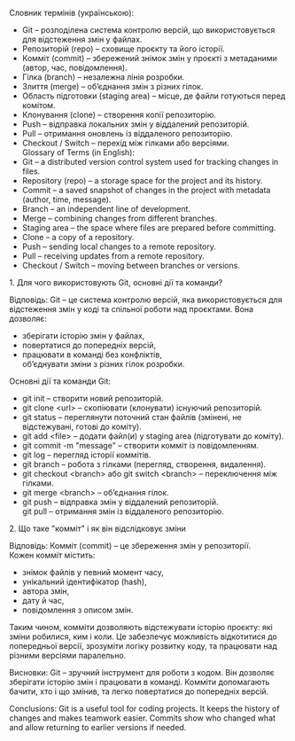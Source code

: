 Словник термінів (українською):

* Git – розподілена система контролю версій, що використовується для відстеження змін у файлах.  
* Репозиторій (repo) – сховище проєкту та його історії.  
* Комміт (commit) – збережений знімок змін у проєкті з метаданими (автор, час, повідомлення).  
* Гілка (branch) – незалежна лінія розробки.  
* Злиття (merge) – об’єднання змін з різних гілок.  
* Область підготовки (staging area) – місце, де файли готуються перед комітом.  
* Клонування (clone) – створення копії репозиторію.  
* Push – відправка локальних змін у віддалений репозиторій.  
* Pull – отримання оновлень із віддаленого репозиторію.  
* Checkout / Switch – перехід між гілками або версіями.  
  Glossary of Terms (in English):  
* Git – a distributed version control system used for tracking changes in files.  
* Repository (repo) – a storage space for the project and its history.  
* Commit – a saved snapshot of changes in the project with metadata (author, time, message).  
* Branch – an independent line of development.  
* Merge – combining changes from different branches.  
* Staging area – the space where files are prepared before committing.  
* Clone – a copy of a repository.  
* Push – sending local changes to a remote repository.  
* Pull – receiving updates from a remote repository.  
* Checkout / Switch – moving between branches or versions.

1\. Для чого використовують Git, основні дії та команди?

Відповідь: Git – це система контролю версій, яка використовується для відстеження змін у коді та спільної роботи над проєктами. Вона дозволяє:

* зберігати історію змін у файлах,  
* повертатися до попередніх версій,  
* працювати в команді без конфліктів,  
  об’єднувати зміни з різних гілок розробки.

Основні дії та команди Git:

* git init – створити новий репозиторій.  
* git clone \<url\> – скопіювати (клонувати) існуючий репозиторій.  
* git status – переглянути поточний стан файлів (змінені, не відстежувані, готові до коміту).  
* git add \<file\> – додати файл(и) у staging area (підготувати до коміту).  
* git commit \-m "message" – створити комміт із повідомленням.  
* git log – перегляд історії коммітів.  
* git branch – робота з гілками (перегляд, створення, видалення).  
* git checkout \<branch\> або git switch \<branch\> – переключення між гілками.  
* git merge \<branch\> – об’єднання гілок.  
* git push – відправка змін у віддалений репозиторій.  
  git pull – отримання змін із віддаленого репозиторію.

2\. Що таке "комміт" і як він відслідковує зміни

Відповідь: Комміт (commit) – це збереження змін у репозиторії.  
 Кожен комміт містить:

* знімок файлів у певний момент часу,  
* унікальний ідентифікатор (hash),  
* автора змін,  
* дату й час,  
* повідомлення з описом змін.

Таким чином, комміти дозволяють відстежувати історію проєкту: які зміни робилися, ким і коли. Це забезпечує можливість відкотитися до попередньої версії, зрозуміти логіку розвитку коду, та працювати над різними версіями паралельно.

Висновки: Git – зручний інструмент для роботи з кодом. Він дозволяє зберігати історію змін і працювати в команді. Комміти допомагають бачити, хто і що змінив, та легко повертатися до попередніх версій.

Conclusions: Git is a useful tool for coding projects. It keeps the history of changes and makes teamwork easier. Commits show who changed what and allow returning to earlier versions if needed.  
